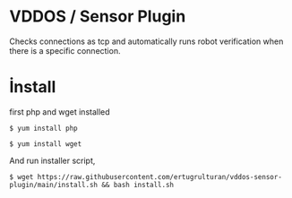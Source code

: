 # VDDOS / Sensor Plugin

Checks connections as tcp and automatically runs robot verification when there is a specific connection. 

# İnstall

first php and wget installed
```
$ yum install php
```
```
$ yum install wget
```

And run installer script,
```
$ wget https://raw.githubusercontent.com/ertugrulturan/vddos-sensor-plugin/main/install.sh && bash install.sh
```
